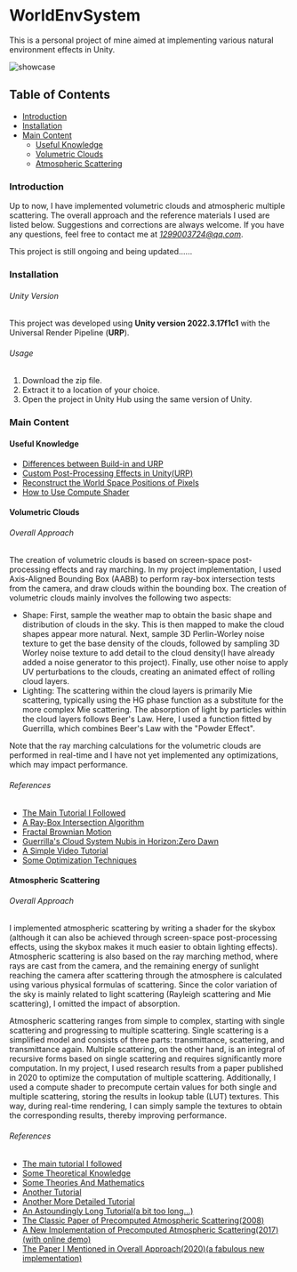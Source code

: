 # WorldEnvSystem

This is a personal project of mine aimed at implementing various natural environment effects in Unity.

![showcase](https://github.com/Wunjo777/WorldEnvSystem/blob/master/showcase.png "Unity version:2022.3.17f1c1")

## Table of Contents

- [Introduction](#introduction)
- [Installation](#installation)
- [Main Content](#main-content)
  - [Useful Knowledge](#useful-knowledge)
  - [Volumetric Clouds](#volumetric-clouds)
  - [Atmospheric Scattering](#atmospheric-scattering)

### Introduction

Up to now, I have implemented volumetric clouds and atmospheric multiple scattering. The overall approach and the reference materials I used are listed below. Suggestions and corrections are always welcome. If you have any questions, feel free to contact me at *1299003724@qq.com*.

This project is still ongoing and being updated......

### Installation

###### Unity Version
This project was developed using **Unity version 2022.3.17f1c1** with the Universal Render Pipeline (**URP**).

###### Usage
1. Download the zip file.
2. Extract it to a location of your choice.
3. Open the project in Unity Hub using the same version of Unity.

### Main Content

#### Useful Knowledge
- [Differences between Build-in and URP](https://zhuanlan.zhihu.com/p/147228689)
- [Custom Post-Processing Effects in Unity(URP)](https://www.bilibili.com/read/cv17805609/)
- [Reconstruct the World Space Positions of Pixels](https://docs.unity3d.com/Packages/com.unity.render-pipelines.universal@14.0/manual/writing-shaders-urp-reconstruct-world-position.html)
- [How to Use Compute Shader](https://zhuanlan.zhihu.com/p/368307575)

#### Volumetric Clouds
###### Overall Approach
The creation of volumetric clouds is based on screen-space post-processing effects and ray marching. In my project implementation, I used Axis-Aligned Bounding Box (AABB) to perform ray-box intersection tests from the camera, and draw clouds within the bounding box. The creation of volumetric clouds mainly involves the following two aspects:

- Shape: First, sample the weather map to obtain the basic shape and distribution of clouds in the sky. This is then mapped to make the cloud shapes appear more natural. Next, sample 3D Perlin-Worley noise texture to get the base density of the clouds, followed by sampling 3D Worley noise texture to add detail to the cloud density(I have already added a noise generator to this project). Finally, use other noise to apply UV perturbations to the clouds, creating an animated effect of rolling cloud layers.
- Lighting: The scattering within the cloud layers is primarily Mie scattering, typically using the HG phase function as a substitute for the more complex Mie scattering. The absorption of light by particles within the cloud layers follows Beer's Law. Here, I used a function fitted by Guerrilla, which combines Beer's Law with the "Powder Effect".

Note that the ray marching calculations for the volumetric clouds are performed in real-time and I have not yet implemented any optimizations, which may impact performance.
###### References
- [The Main Tutorial I Followed](https://zhuanlan.zhihu.com/p/248406797)
- [A Ray-Box Intersection Algorithm](https://jcgt.org/published/0007/03/04/)
- [Fractal Brownian Motion](https://thebookofshaders.com/13/)
- [Guerrilla's Cloud System Nubis in Horizon:Zero Dawn](https://www.guerrilla-games.com/read/nubis-realtime-volumetric-cloudscapes-in-a-nutshell)
- [A Simple Video Tutorial](https://www.youtube.com/watch?v=4QOcCGI6xOU)
- [Some Optimization Techniques](https://zhuanlan.zhihu.com/p/622654876)

#### Atmospheric Scattering
###### Overall Approach
I implemented atmospheric scattering by writing a shader for the skybox (although it can also be achieved through screen-space post-processing effects, using the skybox makes it much easier to obtain lighting effects). Atmospheric scattering is also based on the ray marching method, where rays are cast from the camera, and the remaining energy of sunlight reaching the camera after scattering through the atmosphere is calculated using various physical formulas of scattering. Since the color variation of the sky is mainly related to light scattering (Rayleigh scattering and Mie scattering), I omitted the impact of absorption.

Atmospheric scattering ranges from simple to complex, starting with single scattering and progressing to multiple scattering. Single scattering is a simplified model and consists of three parts: transmittance, scattering, and transmittance again. Multiple scattering, on the other hand, is an integral of recursive forms based on single scattering and requires significantly more computation. In my project, I used research results from a paper published in 2020 to optimize the computation of multiple scattering. Additionally, I used a compute shader to precompute certain values for both single and multiple scattering, storing the results in lookup table (LUT) textures. This way, during real-time rendering, I can simply sample the textures to obtain the corresponding results, thereby improving performance.
###### References
- [The main tutorial I followed](https://zhuanlan.zhihu.com/p/595576594)
- [Some Theoretical Knowledge](https://zhuanlan.zhihu.com/p/36498679)
- [Some Theories And Mathematics](https://www.alanzucconi.com/2017/10/10/atmospheric-scattering-3/)
- [Another Tutorial](https://zhuanlan.zhihu.com/p/632134425)
- [Another More Detailed Tutorial](https://zhuanlan.zhihu.com/p/237502022)
- [An Astoundingly Long Tutorial(a bit too long...)](https://zhuanlan.zhihu.com/p/548799663)
- [The Classic Paper of Precomputed Atmospheric Scattering(2008)](https://inria.hal.science/inria-00288758/file/article.pdf)
- [A New Implementation of Precomputed Atmospheric Scattering(2017)(with online demo)](https://ebruneton.github.io/precomputed_atmospheric_scattering/)
- [The Paper I Mentioned in Overall Approach(2020)(a fabulous new implementation)](https://sebh.github.io/publications/egsr2020.pdf)
